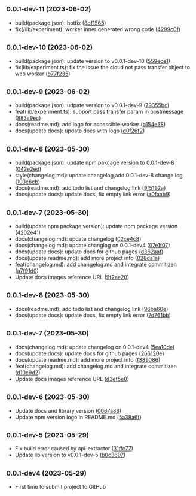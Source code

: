 ## <small>0.0.1-dev-11 (2023-06-02)</small>

* build(package.json): hotfix ([8bf1565](https://github.com/Okay6/accessible-worker/commit/8bf1565))
* fix(/lib/experiment): worker inner generated wrong code ([4299c0f](https://github.com/Okay6/accessible-worker/commit/4299c0f))



## <small>0.0.1-dev-10 (2023-06-02)</small>

* build(package.json): update version to v0.0.1-dev-10 ([559ece1](https://github.com/Okay6/accessible-worker/commit/559ece1))
* fix(lib/experiment.ts): fix the issue the cloud not pass transfer object to web worker ([b77f235](https://github.com/Okay6/accessible-worker/commit/b77f235))



## <small>0.0.1-dev-9 (2023-06-02)</small>

* build(package.json): udpate version to v0.0.1-dev-9 ([79355bc](https://github.com/Okay6/accessible-worker/commit/79355bc))
* feat(lib/experiment.ts): support pass transfer param in postmessage ([883a9ec](https://github.com/Okay6/accessible-worker/commit/883a9ec))
* docs(readme.md): add logo for accessible-worker ([b154e58](https://github.com/Okay6/accessible-worker/commit/b154e58))
* docs(update docs): update docs with logo ([d0f26f2](https://github.com/Okay6/accessible-worker/commit/d0f26f2))



## <small>0.0.1-dev-8 (2023-05-30)</small>

* build(package.json): update npm pakcage version to 0.0.1-dev-8 ([042e2ed](https://github.com/Okay6/accessible-worker/commit/042e2ed))
* style(changelog.md): update changelog,add 0.0.1-dev-8 change log ([103c6cb](https://github.com/Okay6/accessible-worker/commit/103c6cb))
* docs(readme.md): add todo list and changelog link ([9f5192a](https://github.com/Okay6/accessible-worker/commit/9f5192a))
* docs(update docs): update docs, fix empty link error ([a0faab9](https://github.com/Okay6/accessible-worker/commit/a0faab9))



## <small>0.0.1-dev-7 (2023-05-30)</small>

* build(update npm package version): update npm package version ([4202e41](https://github.com/Okay6/accessible-worker/commit/4202e41))
* docs(changelog.md): update changelog ([02ce4c8](https://github.com/Okay6/accessible-worker/commit/02ce4c8))
* docs(changelog.md): update changlog on 0.0.1-dev4 ([07e1f07](https://github.com/Okay6/accessible-worker/commit/07e1f07))
* docs(update docs): update docs for github pages ([d362aaf](https://github.com/Okay6/accessible-worker/commit/d362aaf))
* docs(update readme.md): add more project info ([028da1a](https://github.com/Okay6/accessible-worker/commit/028da1a))
* feat(changelog.md): add changelog.md and integrate commitizen ([a7f91d0](https://github.com/Okay6/accessible-worker/commit/a7f91d0))
* Update docs images reference URL ([9f2ee20](https://github.com/Okay6/accessible-worker/commit/9f2ee20))



## <small>0.0.1-dev-8 (2023-05-30)</small>
* docs(readme.md): add todo list and changelog link ([96ba60e](https://github.com/Okay6/accessible-worker/commit/96ba60e))
* docs(update docs): update docs, fix empty link error ([7d761bb](https://github.com/Okay6/accessible-worker/commit/7d761bb))


## <small>0.0.1-dev-7 (2023-05-30)</small>
* docs(changelog.md): update changelog on 0.0.1-dev4 ([5ea10de](https://github.com/Okay6/accessible-worker/commit/5ea10de))
* docs(update docs): update docs for github pages ([266120e](https://github.com/Okay6/accessible-worker/commit/266120e))
* docs(update readme.md): add more project info ([f389086](https://github.com/Okay6/accessible-worker/commit/f389086))
* feat(changelog.md): add changelog.md and integrate commitizen ([d10c9d2](https://github.com/Okay6/accessible-worker/commit/d10c9d2))
* Update docs images reference URL ([d3ef5e0](https://github.com/Okay6/accessible-worker/commit/d3ef5e0))

## <small>0.0.1-dev-6 (2023-05-30)</small>
* Update docs and library version ([0067a88](https://github.com/Okay6/accessible-worker/commit/0067a88))
* Update npm version logo in README.md ([5a38a6f](https://github.com/Okay6/accessible-worker/commit/5a38a6f))


## <small>0.0.1-dev-5 (2023-05-29)</small>
* Fix build error caused by api-extractor ([31ffc77](https://github.com/Okay6/accessible-worker/commit/31ffc77))
* Update lib version to v0.0.1-dev-5 ([b0c3607](https://github.com/Okay6/accessible-worker/commit/b0c3607))


## <small>0.0.1-dev4 (2023-05-29)</small>
* First time to submit project to GitHub